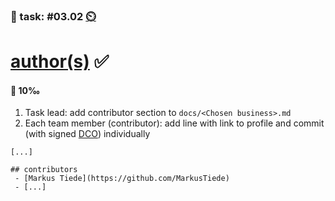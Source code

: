 ### 💪 task: #03.02 [⏲️](https://youtu.be/1gQJUjgCqrU)

# [author(s)](https://git-scm.com/book/en/v2/Git-Basics-Viewing-the-Commit-History) ✅

#### 🏅 10‰

1. Task lead: add contributor section to `docs/<Chosen business>.md`
2. Each team member (contributor): add line with link to profile and commit (with signed [DCO](https://github.com/apps/dco)) individually

```
[...]

## contributors
 - [Markus Tiede](https://github.com/MarkusTiede)
 - [...]
```